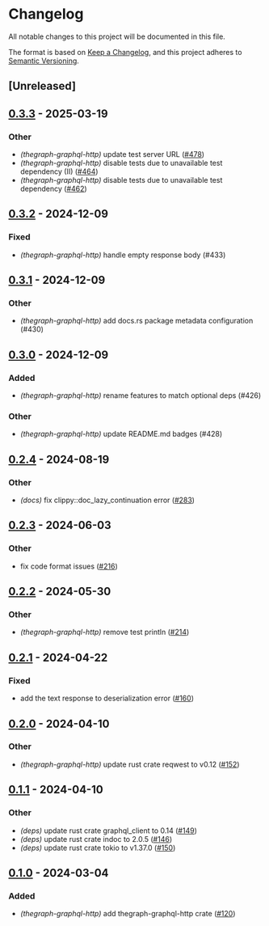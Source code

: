 # Changelog
All notable changes to this project will be documented in this file.

The format is based on [Keep a Changelog](https://keepachangelog.com/en/1.0.0/),
and this project adheres to [Semantic Versioning](https://semver.org/spec/v2.0.0.html).

## [Unreleased]

## [0.3.3](https://github.com/edgeandnode/toolshed/compare/thegraph-graphql-http-v0.3.2...thegraph-graphql-http-v0.3.3) - 2025-03-19

### Other

- *(thegraph-graphql-http)* update test server URL ([#478](https://github.com/edgeandnode/toolshed/pull/478))
- *(thegraph-graphql-http)* disable tests due to unavailable test dependency (II) ([#464](https://github.com/edgeandnode/toolshed/pull/464))
- *(thegraph-graphql-http)* disable tests due to unavailable test dependency ([#462](https://github.com/edgeandnode/toolshed/pull/462))

## [0.3.2](https://github.com/edgeandnode/toolshed/compare/thegraph-graphql-http-v0.3.1...thegraph-graphql-http-v0.3.2) - 2024-12-09

### Fixed

- *(thegraph-graphql-http)* handle empty response body (#433)

## [0.3.1](https://github.com/edgeandnode/toolshed/compare/thegraph-graphql-http-v0.3.0...thegraph-graphql-http-v0.3.1) - 2024-12-09

### Other

- *(thegraph-graphql-http)* add docs.rs package metadata configuration (#430)

## [0.3.0](https://github.com/edgeandnode/toolshed/compare/thegraph-graphql-http-v0.2.4...thegraph-graphql-http-v0.3.0) - 2024-12-09

### Added

- *(thegraph-graphql-http)* rename features to match optional deps (#426)

### Other

- *(thegraph-graphql-http)* update README.md badges (#428)

## [0.2.4](https://github.com/edgeandnode/toolshed/compare/thegraph-graphql-http-v0.2.3...thegraph-graphql-http-v0.2.4) - 2024-08-19

### Other
- *(docs)* fix clippy::doc_lazy_continuation error ([#283](https://github.com/edgeandnode/toolshed/pull/283))

## [0.2.3](https://github.com/edgeandnode/toolshed/compare/thegraph-graphql-http-v0.2.2...thegraph-graphql-http-v0.2.3) - 2024-06-03

### Other
- fix code format issues ([#216](https://github.com/edgeandnode/toolshed/pull/216))

## [0.2.2](https://github.com/edgeandnode/toolshed/compare/thegraph-graphql-http-v0.2.1...thegraph-graphql-http-v0.2.2) - 2024-05-30

### Other
- *(thegraph-graphql-http)* remove test println ([#214](https://github.com/edgeandnode/toolshed/pull/214))

## [0.2.1](https://github.com/edgeandnode/toolshed/compare/thegraph-graphql-http-v0.2.0...thegraph-graphql-http-v0.2.1) - 2024-04-22

### Fixed
- add the text response to deserialization error ([#160](https://github.com/edgeandnode/toolshed/pull/160))

## [0.2.0](https://github.com/edgeandnode/toolshed/compare/thegraph-graphql-http-v0.1.1...thegraph-graphql-http-v0.2.0) - 2024-04-10

### Other
- *(thegraph-graphql-http)* update rust crate reqwest to v0.12 ([#152](https://github.com/edgeandnode/toolshed/pull/152))

## [0.1.1](https://github.com/edgeandnode/toolshed/compare/thegraph-graphql-http-v0.1.0...thegraph-graphql-http-v0.1.1) - 2024-04-10

### Other
- *(deps)* update rust crate graphql_client to 0.14 ([#149](https://github.com/edgeandnode/toolshed/pull/149))
- *(deps)* update rust crate indoc to 2.0.5 ([#146](https://github.com/edgeandnode/toolshed/pull/146))
- *(deps)* update rust crate tokio to v1.37.0 ([#150](https://github.com/edgeandnode/toolshed/pull/150))

## [0.1.0](https://github.com/edgeandnode/toolshed/releases/tag/thegraph-graphql-http-v0.1.0) - 2024-03-04

### Added
- *(thegraph-graphql-http)* add thegraph-graphql-http crate ([#120](https://github.com/edgeandnode/toolshed/pull/120))

